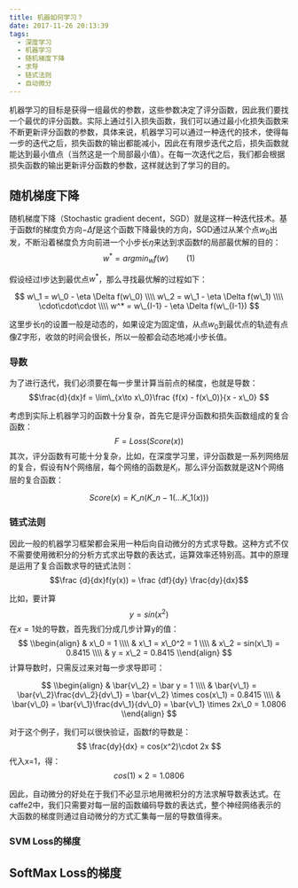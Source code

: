 ```yaml
---
title: 机器如何学习？
date: 2017-11-26 20:13:39
tags:
  - 深度学习
  - 机器学习
  - 随机梯度下降
  - 求导
  - 链式法则
  - 自动微分
---
```


机器学习的目标是获得一组最优的参数，这些参数决定了评分函数，因此我们要找一个最优的评分函数。实际上通过引入损失函数，我们可以通过最小化损失函数来不断更新评分函数的参数，具体来说，机器学习可以通过一种迭代的技术，使得每一步的迭代之后，损失函数的输出都能减小，因此在有限步迭代之后，损失函数就能达到最小值点（当然这是一个局部最小值）。在每一次迭代之后，我们都会根据损失函数的输出更新评分函数的参数，这样就达到了学习的目的。

<!-- more -->
## 随机梯度下降
随机梯度下降（Stochastic gradient decent，SGD）就是这样一种迭代技术。基于函数f的梯度负方向$-\Delta f$是这个函数下降最快的方向，SGD通过从某个点$w_0$出发，不断沿着梯度负方向前进一个小步长$\eta$来达到求函数f的局部最优解的目的：
$$w^*=argmin_wf(w) \qquad (1)$$

假设经过I步达到最优点$w^*$，那么寻找最优解的过程如下：

$$
w\_1 = w\_0 - \eta \Delta f(w\_0) \\\\
w\_2 = w\_1 - \eta \Delta f(w\_1) \\\\
\cdot\cdot\cdot \\\\
w^* = w\_{I-1} - \eta \Delta f(w\_{I-1}) 
$$

这里步长$\eta$的设置一般是动态的，如果设定为固定值，从点$w_0$到最优点的轨迹有点像Z字形，收敛的时间会很长，所以一般都会动态地减小步长值。

### 导数
为了进行迭代，我们必须要在每一步里计算当前点的梯度，也就是导数：
$$\frac{d}{dx}f = \lim\_{x\to x\_0}\frac {f(x) - f(x\_0)}{x - x\_0} $$

考虑到实际上机器学习的函数十分复杂，首先它是评分函数和损失函数组成的复合函数：
$$F = Loss(Score(x))$$
其次，评分函数有可能十分复杂，比如，在深度学习里，评分函数是一系列网络层的复合，假设有N个网络层，每个网络的函数是$K_{i}$，那么评分函数就是这N个网络层的复合函数：

$$Score(x)=K\_{n}(K\_{n-1}(...K\_1(x)))$$

### 链式法则
因此一般的机器学习框架都会采用一种后向自动微分的方式求导数。这种方式不仅不需要使用微积分的分析方式求出导数的表达式，运算效率还特别高。其中的原理是运用了复合函数求导的链式法则：
$$\frac {d}{dx}f(y(x)) = \frac {df}{dy} \frac{dy}{dx}$$

比如，要计算
$$y = sin(x^2)$$
在$x=1$处的导数，首先我们分成几步计算y的值：
$$
\\begin{align}
& x\_0 = 1 \\\\
& x\_1 = x\_0^2 = 1 \\\\
& x\_2 = sin(x\_1) = 0.8415 \\\\
& y = x\_2 = 0.8415
\\end{align}
$$
计算导数时，只需反过来对每一步求导即可：

$$
\\begin{align}
& \bar{v\_2} = \bar y = 1 \\\\ 
& \bar{v\_1} = \bar{v\_2}\frac{dv\_2}{dv\_1} = \bar{v\_2} \times cos(x\_1) = 0.8415 \\\\
& \bar{v\_0} = \bar{v\_1}\frac{dv\_1}{dv\_0} = \bar{v\_1} \times 2x\_0 = 1.0806 
\\end{align}
$$

对于这个例子，我们可以很快验证，函数f的导数是：
$$
\frac{dy}{dx} = cos(x^2)\cdot 2x
$$
代入x=1，得：
$$
cos(1)\times 2 = 1.0806
$$

因此，自动微分的好处在于我们不必显示地用微积分的方法求解导数表达式。在caffe2中，我们只需要对每一层的函数编码导数的表达式，整个神经网络表示的大函数的梯度则通过自动微分的方式汇集每一层的导数值得来。

### SVM Loss的梯度
## SoftMax Loss的梯度

